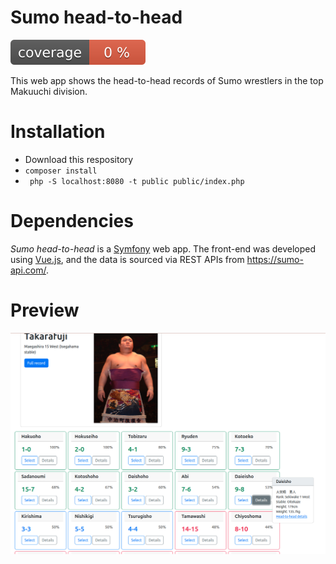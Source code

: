 # Sumo head-to-head

![Code coverage badge](https://github.com/stuartmcgill/sumo-head2head/blob/image-data/coverage.svg)

This web app shows the head-to-head records of Sumo wrestlers in the top Makuuchi
division.

# Installation

- Download this respository
- `composer install`
- ` php -S localhost:8080 -t public public/index.php`

# Dependencies

_Sumo head-to-head_ is a [Symfony](https://symfony.com/doc/current/setup.html) web app.
The front-end was developed using [Vue.js](https://vuejs.org/), and the data is
sourced via REST APIs from https://sumo-api.com/.

# Preview

![Screenshot](https://github.com/stuartmcgill/sumo-head2head/blob/main/screenshots/demo.png)
